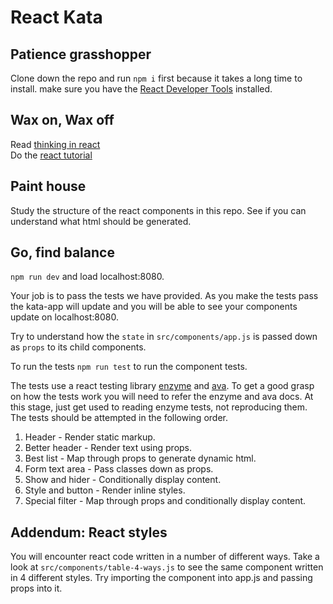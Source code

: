 # React Kata

## Patience grasshopper

Clone down the repo and run ```npm i``` first because it takes a long time to install.
make sure you have the [React Developer Tools](https://chrome.google.com/webstore/detail/react-developer-tools/fmkadmapgofadopljbjfkapdkoienihi?hl=en) installed.

## Wax on, Wax off
Read [thinking in react](https://facebook.github.io/react/docs/thinking-in-react.html)  
Do the [react tutorial](https://facebook.github.io/react/docs/tutorial.html)

## Paint house

Study the structure of the react components in this repo. See if you can understand what html should be generated. 

 

## Go, find balance

```npm run dev``` and load localhost:8080.

Your job is to pass the tests we have provided. As you make the tests pass the kata-app will update and you will be able to see your components update on localhost:8080. 

Try to understand how the `state` in `src/components/app.js` is passed down as `props` to its child components.  

To run the tests `npm run test` to run the component tests.

The tests use a react testing library [enzyme](http://airbnb.io/enzyme/) and [ava](https://www.npmjs.com/package/ava).  To get a good grasp on how the tests work you will need to refer the enzyme and ava docs. At this stage, just get used to reading enzyme tests, not reproducing them. 
The tests should be attempted in the following order. 

1. Header - Render static markup.  
2. Better header - Render text using props.  
3. Best list - Map through props to generate dynamic html.  
4. Form text area - Pass classes down as props.  
5. Show and hider - Conditionally display content.  
6. Style and button - Render inline styles.  
7. Special filter - Map through props and conditionally display content.  

## Addendum: React styles

You will encounter react code written in a number of different ways. Take a look at `src/components/table-4-ways.js` to see the same component written in 4 different styles. Try importing the component into app.js and passing props into it.  

